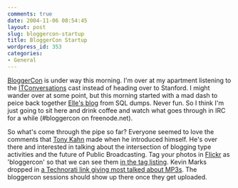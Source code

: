 ```yaml
---
comments: true
date: 2004-11-06 08:54:45
layout: post
slug: bloggercon-startup
title: BloggerCon Startup
wordpress_id: 353
categories:
- General
---
```


[BloggerCon](http://www.bloggercon.org/) is under way this morning. I'm over at my apartment listening to the [ITConversations](http://www.itconversations.com/) cast instead of heading over to Stanford. I might wander over at some point, but this morning started with a mad dash to peice back together [Elle's blog](http://www.proteanstrategy.com/wordpress/) from SQL dumps. Never fun. So I think I'm just going to sit here and drink coffee and watch what goes through in IRC for a while (#bloggercon on freenode.net).

So what's come through the pipe so far? Everyone seemed to love the comments that [Tony Kahn](http://www.theworld.org/about/bios/kahn.shtml) made when he introduced himself. He's over there and interested in talking about the intersection of blogging type activities and the future of Public Broadcasting. Tag your photos in [Flickr](http://www.flickr.com) as 'bloggercon' so that we can see them [in the tag listing](http://flickr.com/photos/tags/bloggercon). Kevin Marks dropped in [a Technorati link giving most talked about MP3s](http://www.technorati.com/live/topmp3s.html). The bloggercon sessions should show up there once they get uploaded.
